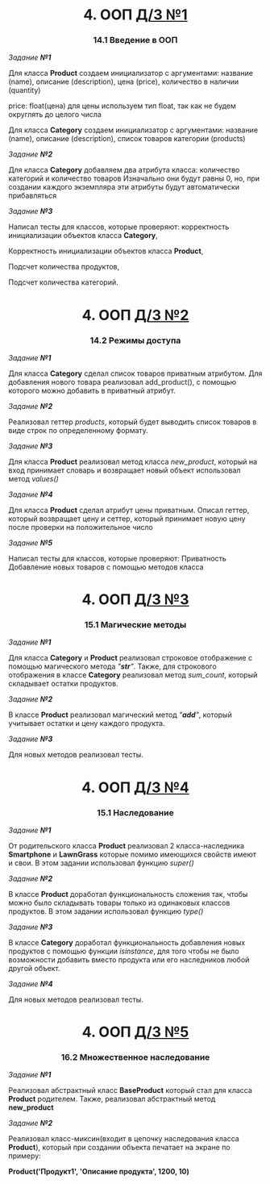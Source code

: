<h1 align="center">4. ООП <a href="https://daniilshat.ru/" target="_blank">Д/З №1</a> 
<h3 align="center">14.1 Введение в ООП</h3>

_Задание **№1**_

Для класса __Product__ создаем инициализатор с аргументами:
название (name),
описание (description),
цена (price),
количество в наличии (quantity)
    
price: float(цена)
для цены используем тип float, так как не будем округлять до целого числа


Для класса __Category__ создаем инициализатор с аргументами:
название (name),
описание (description),
список товаров категории (products)




_Задание **№2**_

Для класса __Category__ добавляем два атрибута класса: количество категорий и количество товаров
Изначально они будут равны 0, но, при создании каждого экземпляра эти атрибуты будут автоматически прибавляться 

_Задание **№3**_

Написал тесты для классов, которые проверяют:
корректность инициализации объектов класса __Category__,

Корректность инициализации объектов класса __Product__,

Подсчет количества продуктов,

Подсчет количества категорий.

<h1 align="center">4. ООП <a href="https://daniilshat.ru/" target="_blank">Д/З №2</a> 
<h3 align="center">14.2 Режимы доступа</h3>

_Задание **№1**_

Для класса __Category__ сделал список товаров приватным атрибутом. Для добавления нового товара реализовал 
add_product(), с помощью которого можно добавить в приватный атрибут.

_Задание **№2**_

Реализовал геттер _products_, который будет выводить список товаров в виде строк по определенному формату.

_Задание **№3**_

Для класса __Product__ реализовал метод класса _new_product_, который на вход принимает словарь и возвращает новый объект
использовал метод _values()_

_Задание **№4**_

Для класса __Product__ сделал атрибут цены приватным.
Описал геттер, который возвращает цену и сеттер, который принимает новую цену после проверки на положительное число

_Задание **№5**_

Написал тесты для классов, которые проверяют:
Приватность
Добавление новых товаров с помощью методов класса


<h1 align="center">4. ООП <a href="https://daniilshat.ru/" target="_blank">Д/З №3</a> 
<h3 align="center">15.1 Магические методы</h3>


_Задание **№1**_

Для класса __Category__ и __Product__ реализовал строковое отображение с помощью магического метода _"__str__"_.
Также, для строкового отображения в классе __Category__ реализовал метод _sum_count_, который складывает остатки продуктов. 

_Задание **№2**_

В классе __Product__ реализовал магический метод _"__add__"_, который учитывает остатки и цену каждого продукта. 

_Задание **№3**_

Для новых методов реализовал тесты. 

<h1 align="center">4. ООП <a href="https://daniilshat.ru/" target="_blank">Д/З №4</a> 
<h3 align="center">15.1 Наследование</h3>

_Задание **№1**_

От родительского класса  __Product__ реализовал 2 класса-наследника __Smartphone__ и  __LawnGrass__  которые помимо
имеющихся свойств имеют и свои. В этом задании использовал функцию _super()_

_Задание **№2**_

В классе __Product__ доработал функциональность сложения так, чтобы можно было складывать товары только из одинаковых 
классов продуктов. В этом задании использовал функцию _type()_

_Задание **№3**_

В классе __Category__ доработал функциональность добавления новых продуктов с помощью функции _isinstance_, для того чтобы 
не было возможности добавить вместо продукта или его наследников любой другой объект.

_Задание **№4**_

Для новых методов реализовал тесты. 

<h1 align="center">4. ООП <a href="https://daniilshat.ru/" target="_blank">Д/З №5</a> 
<h3 align="center">16.2 Множественное наследование</h3>

_Задание **№1**_

Реализовал абстрактный класс __BaseProduct__ который стал для класса  __Product__ родителем. Также, реализовал абстрактный 
метод __new_product__

_Задание **№2**_

Реализовал класс-миксин(входит в цепочку наследования класса __Product__), который при создании объекта печатает на экране 
по примеру:

__Product('Продукт1', 'Описание продукта', 1200, 10)__
